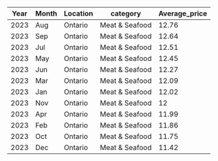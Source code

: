|Year|Month|Location|category|Average_price|
|---|---|---|---|---|
|2023|Aug|Ontario|Meat &amp; Seafood|12.76|
|2023|Sep|Ontario|Meat &amp; Seafood|12.64|
|2023|Jul|Ontario|Meat &amp; Seafood|12.51|
|2023|May|Ontario|Meat &amp; Seafood|12.45|
|2023|Jun|Ontario|Meat &amp; Seafood|12.27|
|2023|Mar|Ontario|Meat &amp; Seafood|12.09|
|2023|Jan|Ontario|Meat &amp; Seafood|12.02|
|2023|Nov|Ontario|Meat &amp; Seafood|12|
|2023|Apr|Ontario|Meat &amp; Seafood|11.99|
|2023|Feb|Ontario|Meat &amp; Seafood|11.86|
|2023|Oct|Ontario|Meat &amp; Seafood|11.75|
|2023|Dec|Ontario|Meat &amp; Seafood|11.42|
